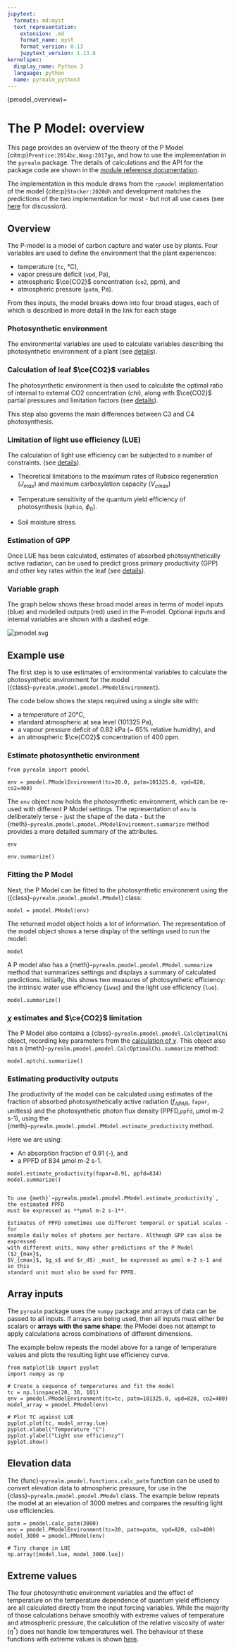 ```yaml
---
jupytext:
  formats: md:myst
  text_representation:
    extension: .md
    format_name: myst
    format_version: 0.13
    jupytext_version: 1.13.8
kernelspec:
  display_name: Python 3
  language: python
  name: pyrealm_python3
---
```


<!-- markdownlint-disable-next-line MD041 -->
(pmodel_overview)=

# The P Model: overview

This page provides an overview of the theory of the P Model
{cite:p}`Prentice:2014bc,Wang:2017go`, and how to use the implementation in the
`pyrealm` package. The details of calculations and the API for the package code are
shown in the [module reference documentation](../api/pmodel_api).

The implementation in this module draws from the `rpmodel` implementation of the model
{cite:p}`Stocker:2020dh` and development matches the predictions of the two
implementation for most - but not all use cases (see [here](pmodel_details/rpmodel) for
discussion).

## Overview

The P-model is a model of carbon capture and water use by plants. Four
variables are used to define the environment that the plant experiences:

- temperature (`tc`, °C),
- vapor pressure deficit (`vpd`, Pa),
- atmospheric $\ce{CO2}$ concentration (`co2`, ppm), and
- atmospheric pressure (`patm`, Pa).

From thes inputs, the model breaks down into four broad stages, each of which
is described in more detail in the link for each stage

### Photosynthetic environment

The environmental variables are used to calculate variables describing the
photosynthetic environment of a plant (see
[details](pmodel_details/photosynthetic_environment)).

### Calculation of leaf $\ce{CO2}$ variables

The photosynthetic environment is then used to calculate the optimal ratio of
internal to external CO2 concentration ($chi$), along with $\ce{CO2}$ partial
pressures and limitation factors (see [details](pmodel_details/optimal_chi)).

This step also governs the main differences between C3 and C4 photosynthesis.

### Limitation of light use efficiency (LUE)

The calculation of light use efficiency can be subjected to a number of
constraints. (see [details](pmodel_details/lue_limitation)).

- Theoretical limitations to the maximum rates of Rubsico regeneration
   ($J_{max}$) and maximum carboxylation capacity ($V_{cmax}$)

- Temperature sensitivity of the quantum yield efficiency of photosynthesis
(`kphio`, $\phi_0$).

- Soil moisture stress.

### Estimation of GPP

Once LUE has been calculated, estimates of absorbed photosynthetically active
radiation, can be used to predict gross primary productivity (GPP) and other key
rates within the leaf (see [details](estimating-productivity)).

### Variable graph

The graph below shows these broad model areas in terms of model inputs (blue)
and modelled outputs (red) used in the P-model. Optional inputs and internal
variables are shown with a dashed edge.

![pmodel.svg](pmodel.svg)

## Example use

The first step is to use estimates of environmental variables to calculate the
photosynthetic environment for the model
({class}`~pyrealm.pmodel.pmodel.PModelEnvironment`).

The code below shows the steps required using a single site with:

- a temperature of 20°C,
- standard atmospheric at sea level (101325 Pa),
- a vapour pressure deficit of 0.82 kPa (~ 65% relative humidity), and
- an atmospheric $\ce{CO2}$ concentration of 400 ppm.

### Estimate photosynthetic environment

```{code-cell}
from pyrealm import pmodel

env = pmodel.PModelEnvironment(tc=20.0, patm=101325.0, vpd=820, co2=400)
```

The `env` object now holds the photosynthetic environment, which can be re-used
with different P Model settings. The representation of `env` is deliberately
terse - just the shape of the data - but the
{meth}`~pyrealm.pmodel.pmodel.PModelEnvironment.summarize` method provides a
more detailed summary of the attributes.

```{code-cell}
env
```

```{code-cell}
env.summarize()
```

### Fitting the P Model

Next, the P Model can be fitted to the photosynthetic environment using the
({class}`~pyrealm.pmodel.pmodel.PModel`) class:

```{code-cell}
model = pmodel.PModel(env)
```

The returned model object holds a lot of information. The representation of the
model object shows a terse display of the settings used to run the model:

```{code-cell}
model
```

A P model also has a {meth}`~pyrealm.pmodel.pmodel.PModel.summarize` method
that summarizes settings and displays a summary of calculated predictions.
Initially, this shows two measures of photosynthetic efficiency: the intrinsic
water use efficiency (``iwue``) and the light use efficiency (``lue``).

```{code-cell}
model.summarize()
```

### $\chi$ estimates and $\ce{CO2}$ limitation

The P Model also contains a {class}`~pyrealm.pmodel.pmodel.CalcOptimalChi` object,
recording key parameters from the [calculation of $\chi$](pmodel_details/optimal_chi).
This object also has a {meth}`~pyrealm.pmodel.pmodel.CalcOptimalChi.summarize` method:

```{code-cell}
model.optchi.summarize()
```

### Estimating productivity outputs

The productivity of the model can be calculated using estimates of the fraction
of absorbed photosynthetically active radiation ($f_{APAR}$, `fapar`, unitless)
and the photosynthetic photon flux density (PPFD,`ppfd`, µmol m-2 s-1), using the
{meth}`~pyrealm.pmodel.pmodel.PModel.estimate_productivity` method.

Here we are using:

- An absorption fraction of 0.91 (-), and
- a PPFD of 834 µmol m-2 s-1.

```{code-cell}
model.estimate_productivity(fapar=0.91, ppfd=834)
model.summarize()
```

```{warning}

To use {meth}`~pyrealm.pmodel.pmodel.PModel.estimate_productivity`, the estimated PPFD
must be expressed as **µmol m-2 s-1**.

Estimates of PPFD sometimes use different temporal or spatial scales - for
example daily moles of photons per hectare. Although GPP can also be expressed
with different units, many other predictions of the P Model ($J_{max}$,
$V_{cmax}$, $g_s$ and $r_d$) _must_ be expressed as µmol m-2 s-1 and so this
standard unit must also be used for PPFD.
```

## Array inputs

The `pyrealm` package uses the `numpy` package and arrays
of data can be passed to all inputs. If arrays are being used, then all inputs
must either be scalars or **arrays with the same shape**: the PModel does not
attempt to apply calculations across combinations of different dimensions.

The example below repeats the model above for a range of temperature values and
plots the resulting light use efficiency curve.

```{code-cell}
from matplotlib import pyplot
import numpy as np

# Create a sequence of temperatures and fit the model
tc = np.linspace(20, 30, 101)
env = pmodel.PModelEnvironment(tc=tc, patm=101325.0, vpd=820, co2=400)
model_array = pmodel.PModel(env)

# Plot TC against LUE
pyplot.plot(tc, model_array.lue)
pyplot.xlabel("Temperature °C")
pyplot.ylabel("Light use efficiency")
pyplot.show()
```

## Elevation data

The {func}`~pyrealm.pmodel.functions.calc_patm` function can be used to convert
elevation data to atmospheric pressure, for use in the
{class}`~pyrealm.pmodel.pmodel.PModel` class. The example below repeats the model at an
elevation of 3000 metres and compares the resulting light use efficiencies.

```{code-cell}
patm = pmodel.calc_patm(3000)
env = pmodel.PModelEnvironment(tc=20, patm=patm, vpd=820, co2=400)
model_3000 = pmodel.PModel(env)

# Tiny change in LUE
np.array([model.lue, model_3000.lue])
```

## Extreme values

The four photosynthetic environment variables and the effect of temperature
on the temperature dependence of quantum yield efficiency are all calculated
directly from the input forcing variables. While the majority of those calculations
behave smoothly with extreme values of temperature and atmospheric pressure,
the calculation of the relative viscosity of water ($\eta^*$) does not handle
low temperatures well. The behaviour of these functions with extreme values
is shown [here](pmodel_details/extreme_values).
